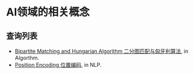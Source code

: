 # AI领域的相关概念
## 查询列表

- [Bipartite Matching and Hungarian Algorithm 二分图匹配与匈牙利算法](https://github.com/Aldenhovel/ai-conceptions/tree/main/conceptions/Bipartite%20Matching%20and%20Hungarian%20Algorithm), in Algorthm.
- [Position Encoding 位置编码](https://github.com/Aldenhovel/ai-conceptions/tree/main/conceptions/Bipartite%20Matching%20and%20Hungarian%20Algorithm), in NLP.

